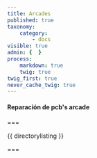 ```yaml
---
title: Arcades
published: true
taxonomy:
    category:
        - docs
visible: true
admin: {  }
process:
    markdown: true
    twig: true
twig_first: true
never_cache_twig: true
---
```


#### Reparación de pcb's arcade
===

{{ directorylisting }}

===